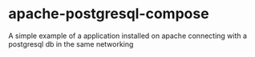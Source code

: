 # apache-postgresql-compose
A simple example of a application installed on apache connecting with a postgresql db in the same networking
